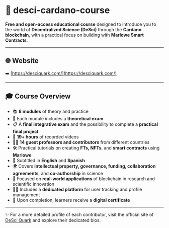 # 🧬 desci-cardano-course

**Free and open-access educational course** designed to introduce you to the world of **Decentralized Science (DeSci)** through the **Cardano blockchain**, with a practical focus on building with **Marlowe Smart Contracts**.

---

## 🌐 Website  
➡️ [https://desciquark.com/](https://desciquark.com/)

---

## 🎓 Course Overview

- 📚 **8 modules** of theory and practice  
- 🧪 Each module includes a **theoretical exam**  
- 📋 A **final integrative exam** and the possibility to complete a **practical final project**  
- 🎥 **19+ hours** of recorded videos  
- 👩‍🏫 **14 guest professors and contributors** from different countries  
- 🛠️ Practical tutorials on creating **FTs, NFTs**, and **smart contracts** using **Marlowe**  
- 🧠 Subtitled in **English** and **Spanish**  
- 🌍 Covers **intellectual property, governance, funding, collaboration agreements**, and **co-authorship** in science  
- 🧰 Focused on **real-world applications** of blockchain in research and scientific innovation  
- 🧑‍💻 Includes a **dedicated platform** for user tracking and profile management  
- 📜 Upon completion, learners receive a **digital certificate**

---

✨ For a more detailed profile of each contributor, visit the official site of [DeSci Quark](https://www.desciquark.com/) and explore their dedicated bios.
